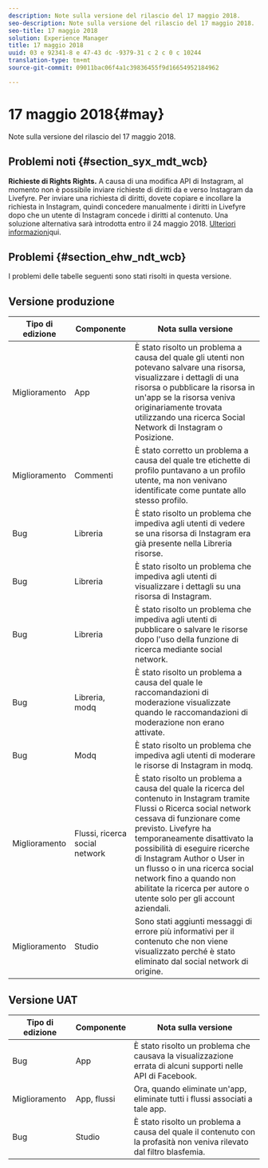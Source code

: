 ```yaml
---
description: Note sulla versione del rilascio del 17 maggio 2018.
seo-description: Note sulla versione del rilascio del 17 maggio 2018.
seo-title: 17 maggio 2018
solution: Experience Manager
title: 17 maggio 2018
uuid: 03 e 92341-8 e 47-43 dc -9379-31 c 2 c 0 c 10244
translation-type: tm+mt
source-git-commit: 09011bac06f4a1c39836455f9d16654952184962

---
```



# 17 maggio 2018{#may}

Note sulla versione del rilascio del 17 maggio 2018.

## Problemi noti {#section_syx_mdt_wcb}

**Richieste di Rights Rights.** A causa di una modifica API di Instagram, al momento non è possibile inviare richieste di diritti da e verso Instagram da Livefyre. Per inviare una richiesta di diritti, dovete copiare e incollare la richiesta in Instagram, quindi concedere manualmente i diritti in Livefyre dopo che un utente di Instagram concede i diritti al contenuto. Una soluzione alternativa sarà introdotta entro il 24 maggio 2018. [Ulteriori informazioni](/help/using/c-anouncements.md#c_anouncements)qui.

## Problemi {#section_ehw_ndt_wcb}

I problemi delle tabelle seguenti sono stati risolti in questa versione.

## Versione produzione

| **Tipo di edizione** | **Componente** | **Nota sulla versione** |
|---|---|---|
| Miglioramento | App | È stato risolto un problema a causa del quale gli utenti non potevano salvare una risorsa, visualizzare i dettagli di una risorsa o pubblicare la risorsa in un'app se la risorsa veniva originariamente trovata utilizzando una ricerca Social Network di Instagram o Posizione. |
| Miglioramento | Commenti | È stato corretto un problema a causa del quale tre etichette di profilo puntavano a un profilo utente, ma non venivano identificate come puntate allo stesso profilo. |
| Bug | Libreria | È stato risolto un problema che impediva agli utenti di vedere se una risorsa di Instagram era già presente nella Libreria risorse. |
| Bug | Libreria | È stato risolto un problema che impediva agli utenti di visualizzare i dettagli su una risorsa di Instagram. |
| Bug | Libreria | È stato risolto un problema che impediva agli utenti di pubblicare o salvare le risorse dopo l'uso della funzione di ricerca mediante social network. |
| Bug | Libreria, modq | È stato risolto un problema a causa del quale le raccomandazioni di moderazione visualizzate quando le raccomandazioni di moderazione non erano attivate. |
| Bug | Modq | È stato risolto un problema che impediva agli utenti di moderare le risorse di Instagram in modq. |
| Miglioramento | Flussi, ricerca social network | È stato risolto un problema a causa del quale la ricerca del contenuto in Instagram tramite Flussi o Ricerca social network cessava di funzionare come previsto. Livefyre ha temporaneamente disattivato la possibilità di eseguire ricerche di Instagram Author o User in un flusso o in una ricerca social network fino a quando non abilitate la ricerca per autore o utente solo per gli account aziendali. |
| Miglioramento | Studio | Sono stati aggiunti messaggi di errore più informativi per il contenuto che non viene visualizzato perché è stato eliminato dal social network di origine. |

## Versione UAT

| **Tipo di edizione** | **Componente** | **Nota sulla versione** |
|---|---|---|
| Bug | App | È stato risolto un problema che causava la visualizzazione errata di alcuni supporti nelle API di Facebook. |
| Miglioramento | App, flussi | Ora, quando eliminate un'app, eliminate tutti i flussi associati a tale app. |
| Bug | Studio | È stato risolto un problema a causa del quale il contenuto con la profasità non veniva rilevato dal filtro blasfemia. |

